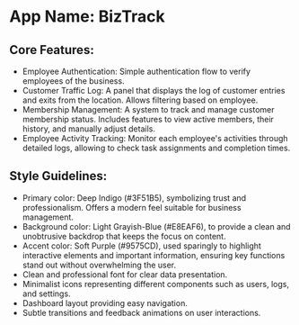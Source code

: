 # **App Name**: BizTrack

## Core Features:

- Employee Authentication: Simple authentication flow to verify employees of the business.
- Customer Traffic Log: A panel that displays the log of customer entries and exits from the location. Allows filtering based on employee.
- Membership Management: A system to track and manage customer membership status. Includes features to view active members, their history, and manually adjust details.
- Employee Activity Tracking: Monitor each employee's activities through detailed logs, allowing to check task assignments and completion times.

## Style Guidelines:

- Primary color: Deep Indigo (#3F51B5), symbolizing trust and professionalism. Offers a modern feel suitable for business management.
- Background color: Light Grayish-Blue (#E8EAF6), to provide a clean and unobtrusive backdrop that keeps the focus on content.
- Accent color: Soft Purple (#9575CD), used sparingly to highlight interactive elements and important information, ensuring key functions stand out without overwhelming the user.
- Clean and professional font for clear data presentation.
- Minimalist icons representing different components such as users, logs, and settings.
- Dashboard layout providing easy navigation.
- Subtle transitions and feedback animations on user interactions.